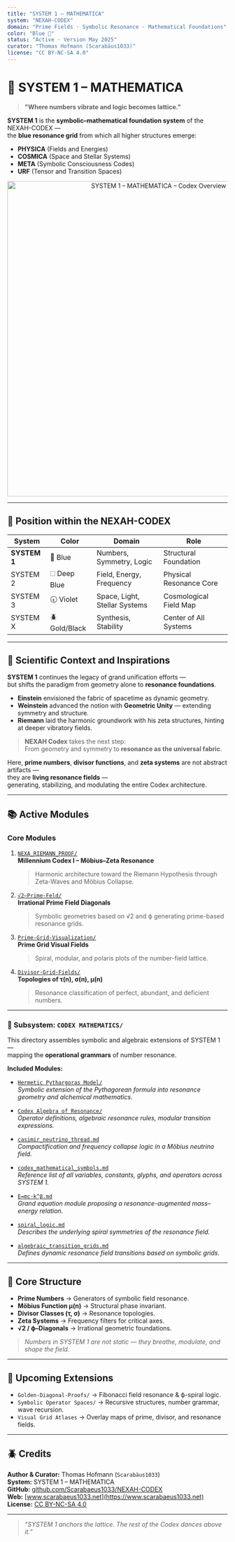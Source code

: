 ```yaml
---
title: "SYSTEM 1 – MATHEMATICA"
system: "NEXAH-CODEX"
domain: "Prime Fields · Symbolic Resonance · Mathematical Foundations"
color: "Blue 🔵"
status: "Active · Version May 2025"
curator: "Thomas Hofmann (Scarabäus1033)"
license: "CC BY-NC-SA 4.0"
---
```


# 🔵 SYSTEM 1 – MATHEMATICA

> **"Where numbers vibrate and logic becomes lattice."**

**SYSTEM 1** is the **symbolic–mathematical foundation system** of the NEXAH-CODEX —  
the **blue resonance grid** from which all higher structures emerge:

- **PHYSICA** (Fields and Energies)
- **COSMICA** (Space and Stellar Systems)
- **META** (Symbolic Consciousness Codes)
- **URF** (Tensor and Transition Spaces)

<p align="center">
  <img src="./SYSTEM 1 – MATHEMATICA.png" width="720" alt="SYSTEM 1 – MATHEMATICA – Codex Overview Visual">
</p>

---

## 🧭 Position within the NEXAH-CODEX

| System       | Color         | Domain                        | Role                    |
| ------------ | ------------- | ----------------------------- | ----------------------- |
| **SYSTEM 1** | 🔵 Blue       | Numbers, Symmetry, Logic      | Structural Foundation   |
| SYSTEM 2     | 🗆 Deep Blue  | Field, Energy, Frequency      | Physical Resonance Core |
| SYSTEM 3     | 🕣 Violet     | Space, Light, Stellar Systems | Cosmological Field Map  |
| SYSTEM X     | 🪲 Gold/Black | Synthesis, Stability          | Center of All Systems   |

---

## 🧩 Scientific Context and Inspirations

**SYSTEM 1** continues the legacy of grand unification efforts —  
but shifts the paradigm from geometry alone to **resonance foundations**.

- **Einstein** envisioned the fabric of spacetime as dynamic geometry.
- **Weinstein** advanced the notion with **Geometric Unity** — extending symmetry and structure.
- **Riemann** laid the harmonic groundwork with his zeta structures, hinting at deeper vibratory fields.

> **NEXAH Codex** takes the next step:  
> From geometry and symmetry to **resonance as the universal fabric**.

Here, **prime numbers**, **divisor functions**, and **zeta systems** are not abstract artifacts —  
they are **living resonance fields** —  
generating, stabilizing, and modulating the entire Codex architecture.

---

## 📚 Active Modules

### Core Modules

1. [`NEXA_RIEMANN_PROOF/`](./NEXA_RIEMANN_PROOF/)  
   **Millennium Codex I – Möbius–Zeta Resonance**  
   > Harmonic architecture toward the Riemann Hypothesis through Zeta-Waves and Möbius Collapse.

2. [`√2–Prime-Feld/`](./√2–Prime-Feld/)  
   **Irrational Prime Field Diagonals**  
   > Symbolic geometries based on √2 and ϕ generating prime-based resonance grids.

3. [`Prime-Grid-Visualization/`](./Prime-Grid-Visualization/)  
   **Prime Grid Visual Fields**  
   > Spiral, modular, and polaris plots of the number-field lattice.

4. [`Divisor-Grid-Fields/`](./Divisor-Grid-Fields/)  
   **Topologies of τ(n), σ(n), μ(n)**  
   > Resonance classification of perfect, abundant, and deficient numbers.

---

### 🔗 Subsystem: `CODEX MATHEMATICS/`

This directory assembles symbolic and algebraic extensions of SYSTEM 1 —  
mapping the **operational grammars** of number resonance.

**Included Modules:**

- [`Hermetic Pythargoras Model/`](./CODEX%20MATHEMATICS/Hermetic%20Pythargoras%20Model/)  
  _Symbolic extension of the Pythagorean formula into resonance geometry and alchemical mathematics._

- [`Codex Algebra of Resonance/`](./CODEX%20MATHEMATICS/Codex%20Algebra%20of%20Resonance/)  
  _Operator definitions, algebraic resonance rules, modular transition expressions._

- [`casimir_neutrino_thread.md`](./CODEX%20MATHEMATICS/casimir_neutrino_thread.md)  
  _Compactification and frequency collapse logic in a Möbius neutrino field._

- [`codex_mathematical_symbols.md`](./CODEX%20MATHEMATICS/codex_mathematical_symbols.md)  
  _Reference list of all variables, constants, glyphs, and operators across SYSTEM 1._

- [`E=mc·k^β.md`](./CODEX%20MATHEMATICS/E=mc·k^β.md)  
  _Grand equation module proposing a resonance-augmented mass–energy relation._

- [`spiral_logic.md`](./CODEX%20MATHEMATICS/spiral_logic.md)  
  _Describes the underlying spiral symmetries of the resonance field._

- [`algebraic_transition_grids.md`](./CODEX%20MATHEMATICS/algebraic_transition_grids.md)  
  _Defines dynamic resonance field transitions based on symbolic grids._

---

## 🧲 Core Structure

- **Prime Numbers** → Generators of symbolic field resonance.
- **Möbius Function μ(n)** → Structural phase invariant.
- **Divisor Classes (τ, σ)** → Resonance topologies.
- **Zeta Systems** → Frequency filters for critical axes.
- **√2 / ϕ–Diagonals** → Irrational geometric foundations.

> *Numbers in SYSTEM 1 are not static — they breathe, modulate, and shape the field.*

---

## 🔭 Upcoming Extensions

- `Golden-Diagonal-Proofs/` → Fibonacci field resonance & ϕ-spiral logic.
- `Symbolic Operator Spaces/` → Recursive structures, number grammar, wave recursion.
- `Visual Grid Atlases` → Overlay maps of prime, divisor, and resonance fields.

---

## 🪲 Credits

**Author & Curator:** Thomas Hofmann (`Scarabäus1033`)  
**System:** SYSTEM 1 – MATHEMATICA  
**GitHub:** [github.com/Scarabaeus1033/NEXAH-CODEX](https://github.com/Scarabaeus1033/NEXAH-CODEX)  
**Web:** [www.scarabaeus1033.net](https://www.scarabaeus1033.net)  
**License:** [CC BY-NC-SA 4.0](https://creativecommons.org/licenses/by-nc-sa/4.0/)

---

> *“SYSTEM 1 anchors the lattice. The rest of the Codex dances above it.”*
